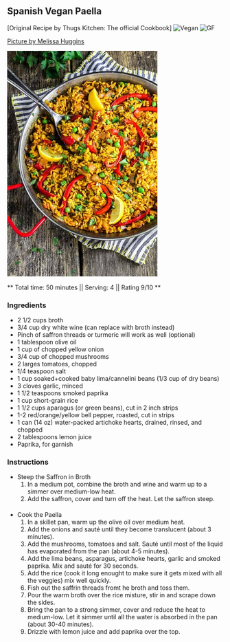 ## Spanish Vegan Paella

[Original Recipe by Thugs Kitchen: The official Cookbook] 
![Vegan](https://img.shields.io/badge/-Vegan-brightgreen.svg)
![GF](https://img.shields.io/badge/-Gluten--free-yellow.svg)

[Picture by Melissa Huggins](https://veganhuggs.com/vegetable-paella-recipe/)

![Picture](../img/vegan_paella.jpg)

** Total time: 50 minutes || Serving: 4 || Rating 9/10 **

### Ingredients

- 2 1/2 cups broth
- 3/4 cup dry white wine (can replace with broth instead)
- Pinch of saffron threads or turmeric will work as well (optional)
- 1 tablespoon olive oil 
- 1 cup of chopped yellow onion
- 3/4 cup of chopped mushrooms
- 2 larges tomatoes, chopped
- 1/4 teaspoon salt
- 1 cup soaked+cooked baby lima/cannelini beans (1/3 cup of dry beans)
- 3 cloves garlic, minced
- 1 1/2 teaspoons smoked paprika
- 1 cup short-grain rice
- 1 1/2 cups aparagus (or green beans), cut in 2 inch strips
- 1-2 red/orange/yellow bell pepper, roasted, cut in strips
- 1 can (14 oz) water-packed artichoke hearts, drained, rinsed, and chopped
- 2 tablespoons lemon juice
- Paprika, for garnish

### Instructions

- Steep the Saffron in Broth
	1. In a medium pot, combine the broth and wine and warm up to a simmer over medium-low heat. 
	2. Add the saffron, cover and turn off the heat. Let the saffron steep.
####
- Cook the Paella
	1. In a skillet pan, warm up the olive oil over medium heat. 
	2. Add the onions and sauté until they become translucent (about 3 minutes). 
	3. Add the mushrooms, tomatoes and salt. Sauté until most of the liquid has evaporated from the pan (about 4-5 minutes).
	4. Add the lima beans, asparagus, artichoke hearts, garlic and smoked paprika. Mix and sauté for 30 seconds.
	5. Add the rice (cook it long enought to make sure it gets mixed with all the veggies) mix well quickly. 
	6. Fish out the saffrin threads fromt he broth and toss them. 
	7. Pour the warm broth over the rice misture, stir in and scrape down the sides. 
	8. Bring the pan to a strong simmer, cover and reduce the heat to medium-low. Let it simmer until all the water is absorbed in the pan (about 30-40 minutes). 
	9. Drizzle with lemon juice and add paprika over the top. 


